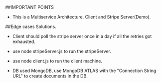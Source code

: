 ##IMPORTANT POINTS

- This is a Multiservice Architecture. Client and Stripe Server(Demo).





##Edge cases Solutions.
- Client should poll the stripe server once in a day if all the retries got exhausted.


- use node stripeServer.js to run the stripeServer.
- use node client.js to run the client machine.

- DB used MongoDB, use MongoDB ATLAS with the "Connection String URL" to create documents in the DB.
